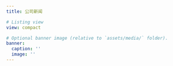```yaml
---
title: 公司新闻

# Listing view
view: compact

# Optional banner image (relative to `assets/media/` folder).
banner:
  caption: ''
  image: ''
---
```

